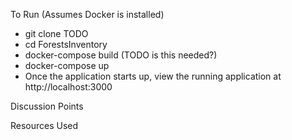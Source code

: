 To Run
(Assumes Docker is installed)
- git clone TODO
- cd ForestsInventory
- docker-compose build (TODO is this needed?)
- docker-compose up
- Once the application starts up, view the running application at http://localhost:3000

Discussion Points

Resources Used
